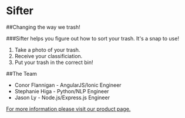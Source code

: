 # Sifter
##Changing the way we trash!

###Sifter helps you figure out how to sort your trash. It's a snap to use!
1. Take a photo of your trash.
2. Receive your classificiation.
3. Put your trash in the correct bin!

##The Team
+ Conor Flannigan - AngularJS/Ionic Engineer
+ Stephanie Higa - Python/NLP Engineer
+ Jason Ly - Node.js/Express.js Engineer

[For more information please visit our product page.](http://hilarious-pancake.github.io/)

